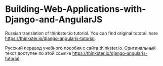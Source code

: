# Building-Web-Applications-with-Django-and-AngularJS
Russian translation of thinkster.io tutorial. You can find original tutotail here https://thinkster.io/django-angularjs-tutorial.

Русский перевод учебного пособия с сайта thinkster.io. Оригинальный текст доступен по этой ссылке https://thinkster.io/django-angularjs-tutorial.
